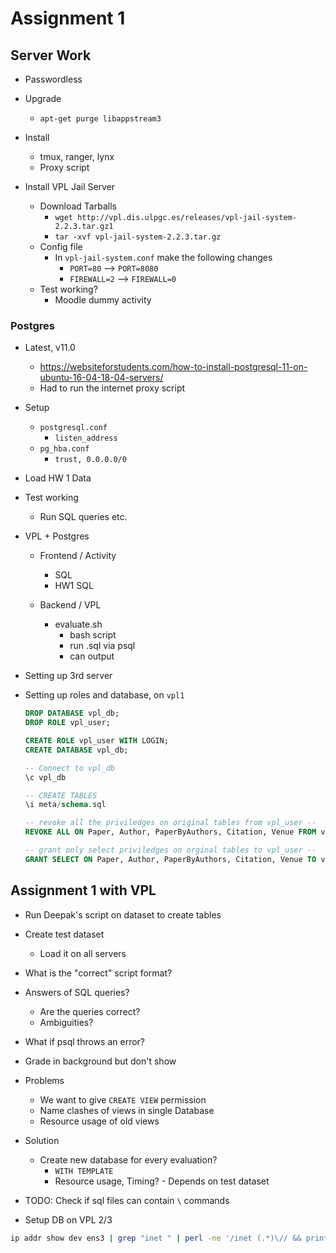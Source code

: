 
# Assignment 1


## Server Work

* Passwordless
* Upgrade
    - `apt-get purge libappstream3`
* Install
    - tmux, ranger, lynx
    - Proxy script

* Install VPL Jail Server
    - Download Tarballs
        + `wget http://vpl.dis.ulpgc.es/releases/vpl-jail-system-2.2.3.tar.gz1`
        + `tar -xvf vpl-jail-system-2.2.3.tar.gz`
    - Config file
        + In `vpl-jail-system.conf` make the following changes
            * `PORT=80` --> `PORT=8080`
            * `FIREWALL=2` --> `FIREWALL=0`
    - Test working?
        + Moodle dummy activity

### Postgres

* Latest, v11.0
    + https://websiteforstudents.com/how-to-install-postgresql-11-on-ubuntu-16-04-18-04-servers/
    + Had to run the internet proxy script

* Setup
    + `postgresql.conf`
        * `listen_address`
    + `pg_hba.conf`
        * `trust, 0.0.0.0/0`

* Load HW 1 Data
* Test working
    + Run SQL queries etc.

* VPL + Postgres

    - Frontend / Activity
        + SQL
        + HW1 SQL

    - Backend / VPL
        + evaluate.sh
            * bash script
            * run .sql via psql
            * can output

* Setting up 3rd server

* Setting up roles and database, on `vpl1`

    ```sql
    DROP DATABASE vpl_db;
    DROP ROLE vpl_user;

    CREATE ROLE vpl_user WITH LOGIN;
    CREATE DATABASE vpl_db;

    -- Connect to vpl_db
    \c vpl_db
    
    -- CREATE TABLES
    \i meta/schema.sql

    -- revoke all the priviledges on original tables from vpl_user -- 
    REVOKE ALL ON Paper, Author, PaperByAuthors, Citation, Venue FROM vpl_user;

    -- grant only select priviledges on orginal tables to vpl_user --
    GRANT SELECT ON Paper, Author, PaperByAuthors, Citation, Venue TO vpl_user;
    
    ```

## Assignment 1 with VPL

- Run Deepak's script on dataset to create tables
- Create test dataset
    + Load it on all servers

- What is the "correct" script format?

- Answers of SQL queries?
    + Are the queries correct?
    + Ambiguities?

- What if psql throws an error?

- Grade in background but don't show

- Problems
    - We want to give `CREATE VIEW` permission
    - Name clashes of views in single Database
    - Resource usage of old views

- Solution
    - Create new database for every evaluation?
        - `WITH TEMPLATE`
        - Resource usage, Timing? - Depends on test dataset

- TODO: Check if sql files can contain `\` commands

- Setup DB on VPL 2/3

```bash
ip addr show dev ens3 | grep "inet " | perl -ne '/inet (.*)\// && print $1'
```
